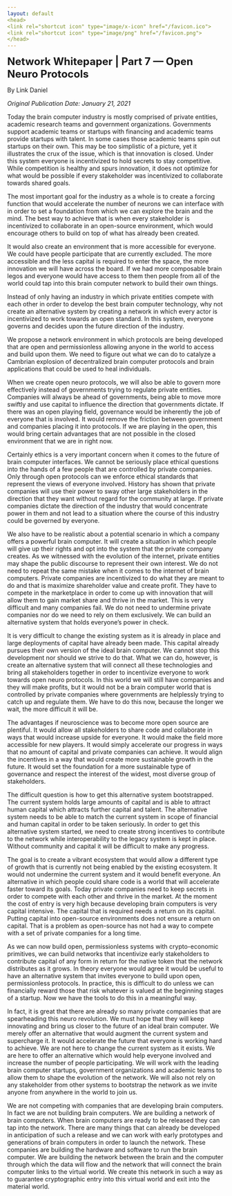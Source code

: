 ```yaml
---
layout: default
<head>
<link rel="shortcut icon" type="image/x-icon" href="/favicon.ico">
<link rel="shortcut icon" type="image/png" href="/favicon.png">
</head>
---
```


<b><font size="5">Network Whitepaper | Part 7 — Open Neuro Protocols</font></b>

By Link Daniel

<i>Original Publication Date: January 21, 2021</i>

Today the brain computer industry is mostly comprised of private entities, academic research teams and government organizations. Governments support academic teams or startups with financing and academic teams provide startups with talent. In some cases those academic teams spin out startups on their own. This may be too simplistic of a picture, yet it illustrates the crux of the issue, which is that innovation is closed. Under this system everyone is incentivized to hold secrets to stay competitive. While competition is healthy and spurs innovation, it does not optimize for what would be possible if every stakeholder was incentivized to collaborate towards shared goals.

The most important goal for the industry as a whole is to create a forcing function that would accelerate the number of neurons we can interface with in order to set a foundation from which we can explore the brain and the mind. The best way to achieve that is when every stakeholder is incentivized to collaborate in an open-source environment, which would encourage others to build on top of what has already been created.

It would also create an environment that is more accessible for everyone. We could have people participate that are currently excluded. The more accessible and the less capital is required to enter the space, the more innovation we will have across the board. If we had more composable brain legos and everyone would have access to them then people from all of the world could tap into this brain computer network to build their own things.

Instead of only having an industry in which private entities compete with each other in order to develop the best brain computer technology, why not create an alternative system by creating a network in which every actor is incentivized to work towards an open standard. In this system, everyone governs and decides upon the future direction of the industry.

We propose a network environment in which protocols are being developed that are open and permissionless allowing anyone in the world to access and build upon them. We need to figure out what we can do to catalyze a Cambrian explosion of decentralized brain computer protocols and brain applications that could be used to heal individuals.

When we create open neuro protocols, we will also be able to govern more effectively instead of governments trying to regulate private entities. Companies will always be ahead of governments, being able to move more swiftly and use capital to influence the direction that governments dictate. If there was an open playing field, governance would be inherently the job of everyone that is involved. It would remove the friction between government and companies placing it into protocols. If we are playing in the open, this would bring certain advantages that are not possible in the closed environment that we are in right now.

Certainly ethics is a very important concern when it comes to the future of brain computer interfaces. We cannot be seriously place ethical questions into the hands of a few people that are controlled by private companies. Only through open protocols can we enforce ethical standards that represent the views of everyone involved. History has shown that private companies will use their power to sway other large stakeholders in the direction that they want without regard for the community at large. If private companies dictate the direction of the industry that would concentrate power in them and not lead to a situation where the course of this industry could be governed by everyone.

We also have to be realistic about a potential scenario in which a company offers a powerful brain computer. It will create a situation in which people will give up their rights and opt into the system that the private company creates. As we witnessed with the evolution of the internet, private entities may shape the public discourse to represent their own interest. We do not need to repeat the same mistake when it comes to the internet of brain computers. Private companies are incentivized to do what they are meant to do and that is maximize shareholder value and create profit. They have to compete in the marketplace in order to come up with innovation that will allow them to gain market share and thrive in the market. This is very difficult and many companies fail. We do not need to undermine private companies nor do we need to rely on them exclusively. We can build an alternative system that holds everyone’s power in check.

It is very difficult to change the existing system as it is already in place and large deployments of capital have already been made. This capital already pursues their own version of the ideal brain computer. We cannot stop this development nor should we strive to do that. What we can do, however, is create an alternative system that will connect all these technologies and bring all stakeholders together in order to incentivize everyone to work towards open neuro protocols. In this world we will still have companies and they will make profits, but it would not be a brain computer world that is controlled by private companies where governments are helplessly trying to catch up and regulate them. We have to do this now, because the longer we wait, the more difficult it will be.

The advantages if neuroscience was to become more open source are plentiful. It would allow all stakeholders to share code and collaborate in ways that would increase upside for everyone. It would make the field more accessible for new players. It would simply accelerate our progress in ways that no amount of capital and private companies can achieve. It would align the incentives in a way that would create more sustainable growth in the future. It would set the foundation for a more sustainable type of governance and respect the interest of the widest, most diverse group of stakeholders.

The difficult question is how to get this alternative system bootstrapped. The current system holds large amounts of capital and is able to attract human capital which attracts further capital and talent. The alternative system needs to be able to match the current system in scope of financial and human capital in order to be taken seriously. In order to get this alternative system started, we need to create strong incentives to contribute to the network while interoperability to the legacy system is kept in place. Without community and capital it will be difficult to make any progress.

The goal is to create a vibrant ecosystem that would allow a different type of growth that is currently not being enabled by the existing ecosystem. It would not undermine the current system and it would benefit everyone. An alternative in which people could share code is a world that will accelerate faster toward its goals. Today private companies need to keep secrets in order to compete with each other and thrive in the market. At the moment the cost of entry is very high because developing brain computers is very capital intensive. The capital that is required needs a return on its capital. Putting capital into open-source environments does not ensure a return on capital. That is a problem as open-source has not had a way to compete with a set of private companies for a long time.

As we can now build open, permissionless systems with crypto-economic primitives, we can build networks that incentivize early stakeholders to contribute capital of any form in return for the native token that the network distributes as it grows. In theory everyone would agree it would be useful to have an alternative system that invites everyone to build upon open, permissionless protocols. In practice, this is difficult to do unless we can financially reward those that risk whatever is valued at the beginning stages of a startup. Now we have the tools to do this in a meaningful way.

In fact, it is great that there are already so many private companies that are spearheading this neuro revolution. We must hope that they will keep innovating and bring us closer to the future of an ideal brain computer. We merely offer an alternative that would augment the current system and supercharge it. It would accelerate the future that everyone is working hard to achieve. We are not here to change the current system as it exists. We are here to offer an alternative which would help everyone involved and increase the number of people participating. We will work with the leading brain computer startups, government organizations and academic teams to allow them to shape the evolution of the network. We will also not rely on any stakeholder from other systems to bootstrap the network as we invite anyone from anywhere in the world to join us.

We are not competing with companies that are developing brain computers. In fact we are not building brain computers. We are building a network of brain computers. When brain computers are ready to be released they can tap into the network. There are many things that can already be developed in anticipation of such a release and we can work with early prototypes and generations of brain computers in order to launch the network. These companies are building the hardware and software to run the brain computer. We are building the network between the brain and the computer through which the data will flow and the network that will connect the brain computer links to the virtual world. We create this network in such a way as to guarantee cryptographic entry into this virtual world and exit into the material world.

